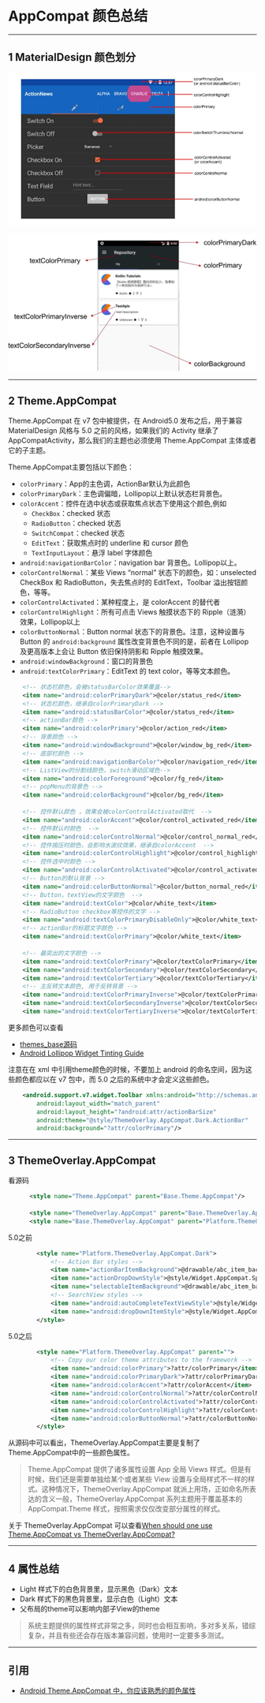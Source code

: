 # AppCompat 颜色总结

---
## 1 MaterialDesign 颜色划分

![](index_files/2f74cfcf-db8b-4381-bf0d-019aec4fb133.jpg)

![](index_files/9b9306c8-5a56-4b3f-8a1b-21155c335880.jpg)


---
## 2 Theme.AppCompat

Theme.AppCompat 在 v7 包中被提供，在 Android5.0 发布之后，用于兼容 MaterialDesign 风格与 5.0 之前的风格，如果我们的 Activity 继承了 AppCompatActivity，那么我们的主题也必须使用 Theme.AppCompat 主体或者它的子主题。

Theme.AppCompat主要包括以下颜色：

- `colorPrimary`：App的主色调，ActionBar默认为此颜色
- `colorPrimaryDark`：主色调偏暗，Lollipop以上默认状态栏背景色。
- `colorAccent`：控件在选中状态或获取焦点状态下使用这个颜色,例如
  - `CheckBox`：checked 状态
  - `RadioButton`：checked 状态
  - `SwitchCompat`：checked 状态
  - `EditText`：获取焦点时的 underline 和 cursor 颜色
  - `TextInputLayout`：悬浮 label 字体颜色
- `android:navigationBarColor`：navigation bar 背景色。Lollipop以上。
- `colorControlNormal`：某些 Views “normal” 状态下的颜色，如：unselected CheckBox 和 RadioButton，失去焦点时的 EditText，Toolbar 溢出按钮颜色，等等。
- `colorControlActivated`：某种程度上，是 colorAccent 的替代者
- `colorControlHighlight`：所有可点击 Views 触摸状态下的 Ripple（涟漪）效果，Lollipop以上
- `colorButtonNormal`：Button normal 状态下的背景色。注意，这种设置与 Button 的 `android:background` 属性改变背景色不同的是，前者在 Lollipop 及更高版本上会让 Button 依旧保持阴影和 Ripple 触摸效果。
- `android:windowBackground`：窗口的背景色
- `android:textColorPrimary`：EditText 的 text color，等等文本颜色。


```xml
    <!-- 状态栏颜色，会被statusBarColor效果覆盖-->
    <item name="android:colorPrimaryDark">@color/status_red</item>
    <!-- 状态栏颜色，继承自colorPrimaryDark -->
    <item name="android:statusBarColor">@color/status_red</item>
    <!-- actionBar颜色 -->
    <item name="android:colorPrimary">@color/action_red</item>
    <!-- 背景颜色 -->
    <item name="android:windowBackground">@color/window_bg_red</item>
    <!-- 底部栏颜色 -->
    <item name="android:navigationBarColor">@color/navigation_red</item>
    <!-- ListView的分割线颜色，switch滑动区域色-->
    <item name="android:colorForeground">@color/fg_red</item>
    <!-- popMenu的背景色 -->
    <item name="android:colorBackground">@color/bg_red</item>

    <!-- 控件默认颜色 ，效果会被colorControlActivated取代  -->
    <item name="android:colorAccent">@color/control_activated_red</item>
    <!-- 控件默认时颜色  -->
    <item name="android:colorControlNormal">@color/control_normal_red</item>
    <!-- 控件按压时颜色，会影响水波纹效果，继承自colorAccent  -->
    <item name="android:colorControlHighlight">@color/control_highlight_red</item>
    <!-- 控件选中时颜色 -->
    <item name="android:colorControlActivated">@color/control_activated_red</item>
    <!-- Button的默认背景 -->
    <item name="android:colorButtonNormal">@color/button_normal_red</item>
    <!-- Button，textView的文字颜色  -->
    <item name="android:textColor">@color/white_text</item>
    <!-- RadioButton checkbox等控件的文字 -->
    <item name="android:textColorPrimaryDisableOnly">@color/white_text</item>
    <!-- actionBar的标题文字颜色 -->
    <item name="android:textColorPrimary">@color/white_text</item>

    <!-- 最突出的文字颜色 -->
    <item name="android:textColorPrimary">@color/textColorPrimary</item>
    <item name="android:textColorSecondary">@color/textColorSecondary</item>
    <item name="android:textColorTertiary">@color/textColorTertiary</item>
    <!-- 主反转文本颜色, 用于反转背景 -->
    <item name="android:textColorPrimaryInverse">@color/textColorPrimary</item>
    <item name="android:textColorSecondaryInverse">@color/textColorSecondary</item>
    <item name="android:textColorTertiaryInverse">@color/textColorTertiary</item>
```

更多颜色可以查看

- [themes_base源码](https://android.googlesource.com/platform/frameworks/support/+/400d2df7dfb0f72117b84854035829b6eaaf3150/v7/appcompat/res/values-v21/themes_base.xml)
- [Android Lollipop Widget Tinting Guide](https://gist.github.com/seanKenkeremath/c945c39cdf92af138395)


注意在在 xml 中引用theme颜色的时候，不要加上 android 的命名空间，因为这些颜色都应以在 v7 包中，而 5.0 之后的系统中才会定义这些颜色。

```xml
    <android.support.v7.widget.Toolbar xmlns:android="http://schemas.android.com/apk/res/android"
        android:layout_width="match_parent"
        android:layout_height="?android:attr/actionBarSize"      
        android:theme="@style/ThemeOverlay.AppCompat.Dark.ActionBar"
        android:background="?attr/colorPrimary"/>
```

---
## 3 ThemeOverlay.AppCompat

看源码

```xml
      <style name="Theme.AppCompat" parent="Base.Theme.AppCompat"/>
      
      <style name="ThemeOverlay.AppCompat" parent="Base.ThemeOverlay.AppCompat"/>
      <style name="Base.ThemeOverlay.AppCompat" parent="Platform.ThemeOverlay.AppCompat"/>

```
5.0之前
```xml
        <style name="Platform.ThemeOverlay.AppCompat.Dark">
            <!-- Action Bar styles -->
            <item name="actionBarItemBackground">@drawable/abc_item_background_holo_dark</item>
            <item name="actionDropDownStyle">@style/Widget.AppCompat.Spinner.DropDown.ActionBar</item>
            <item name="selectableItemBackground">@drawable/abc_item_background_holo_dark</item>
            <!-- SearchView styles -->
            <item name="android:autoCompleteTextViewStyle">@style/Widget.AppCompat.AutoCompleteTextView</item>
            <item name="android:dropDownItemStyle">@style/Widget.AppCompat.DropDownItem.Spinner</item>
        </style>
```

5.0之后

```xml
        <style name="Platform.ThemeOverlay.AppCompat" parent="">
            <!-- Copy our color theme attributes to the framework -->
            <item name="android:colorPrimary">?attr/colorPrimary</item>
            <item name="android:colorPrimaryDark">?attr/colorPrimaryDark</item>
            <item name="android:colorAccent">?attr/colorAccent</item>
            <item name="android:colorControlNormal">?attr/colorControlNormal</item>
            <item name="android:colorControlActivated">?attr/colorControlActivated</item>
            <item name="android:colorControlHighlight">?attr/colorControlHighlight</item>
            <item name="android:colorButtonNormal">?attr/colorButtonNormal</item>
        </style>
```
从源码中可以看出，ThemeOverlay.AppCompat主要是复制了Theme.AppCompat中的一些颜色属性。

>Theme.AppCompat 提供了诸多属性设置 App 全局 Views 样式。但是有时候，我们还是需要单独给某个或者某些 View 设置与全局样式不一样的样式。这种情况下，ThemeOverlay.AppCompat 就派上用场，正如命名所表达的含义一般，ThemeOverlay.AppCompat 系列主题用于覆盖基本的 AppCompat.Theme 样式，按照需求仅仅改变部分属性的样式。

关于 ThemeOverlay.AppCompat 可以查看[When should one use Theme.AppCompat vs ThemeOverlay.AppCompat?](https://stackoverflow.com/questions/27238433/when-should-one-use-theme-appcompat-vs-themeoverlay-appcompat)

---
## 4 属性总结

- Light 样式下的白色背景里，显示黑色（Dark）文本
- Dark 样式下的黑色背景里，显示白色（Light）文本
- 父布局的theme可以影响内部子View的theme

>系统主题提供的属性样式非常之多，同时也会相互影响，多对多关系，错综复杂，并且有些还会存在版本兼容问题，使用时一定要多多测试。


---
## 引用

- [Android Theme.AppCompat 中，你应该熟悉的颜色属性](https://juejin.im/post/58f8b651b123db006238dd8d)